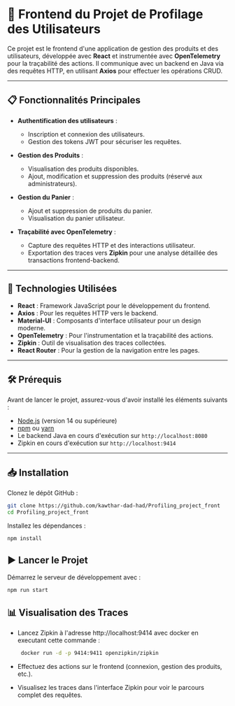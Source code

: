 # 🛒 Frontend du Projet de Profilage des Utilisateurs

Ce projet est le frontend d'une application de gestion des produits et des utilisateurs, développée avec **React** et instrumentée avec **OpenTelemetry** pour la traçabilité des actions. Il communique avec un backend en Java via des requêtes HTTP, en utilisant **Axios** pour effectuer les opérations CRUD.

---

## 📋 **Fonctionnalités Principales**

- **Authentification des utilisateurs** :  
  - Inscription et connexion des utilisateurs.
  - Gestion des tokens JWT pour sécuriser les requêtes.

- **Gestion des Produits** :  
  - Visualisation des produits disponibles.
  - Ajout, modification et suppression des produits (réservé aux administrateurs).
  
- **Gestion du Panier** :  
  - Ajout et suppression de produits du panier.
  - Visualisation du panier utilisateur.

- **Traçabilité avec OpenTelemetry** :  
  - Capture des requêtes HTTP et des interactions utilisateur.
  - Exportation des traces vers **Zipkin** pour une analyse détaillée des transactions frontend-backend.

---

## 🚀 **Technologies Utilisées**

- **React** : Framework JavaScript pour le développement du frontend.
- **Axios** : Pour les requêtes HTTP vers le backend.
- **Material-UI** : Composants d'interface utilisateur pour un design moderne.
- **OpenTelemetry** : Pour l'instrumentation et la traçabilité des actions.
- **Zipkin** : Outil de visualisation des traces collectées.
- **React Router** : Pour la gestion de la navigation entre les pages.

---

## 🛠️ **Prérequis**

Avant de lancer le projet, assurez-vous d'avoir installé les éléments suivants :

- [Node.js](https://nodejs.org/) (version 14 ou supérieure)
- [npm](https://www.npmjs.com/) ou [yarn](https://yarnpkg.com/)
- Le backend Java en cours d'exécution sur `http://localhost:8080`
- Zipkin en cours d'exécution sur `http://localhost:9414`

---

## 📥 **Installation**

Clonez le dépôt GitHub :

```bash
git clone https://github.com/kawthar-dad-had/Profiling_project_front
cd Profiling_project_front
```
Installez les dépendances :

```bash
npm install
```

## ▶️ Lancer le Projet

Démarrez le serveur de développement avec :

```bash
npm run start
```

## 📊 Visualisation des Traces

- Lancez Zipkin à l'adresse http://localhost:9414 avec docker en executant cette commande :

  ```bash
   docker run -d -p 9414:9411 openzipkin/zipkin
  ```
  
- Effectuez des actions sur le frontend (connexion, gestion des produits, etc.).
- Visualisez les traces dans l'interface Zipkin pour voir le parcours complet des requêtes.



